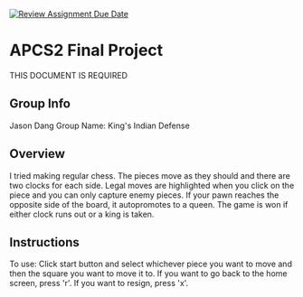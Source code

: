 [![Review Assignment Due Date](https://classroom.github.com/assets/deadline-readme-button-24ddc0f5d75046c5622901739e7c5dd533143b0c8e959d652212380cedb1ea36.svg)](https://classroom.github.com/a/syDSSnTt)
# APCS2 Final Project
THIS DOCUMENT IS REQUIRED
## Group Info
Jason Dang
Group Name: King's Indian Defense
## Overview
I tried making regular chess. The pieces move as they should and there are two clocks for each side. Legal moves are highlighted when you click on the piece and you can only capture enemy pieces. If your pawn reaches the opposite side of the board, it autopromotes to a queen. The game is won if either clock runs out or a king is taken.
## Instructions
To use:
Click start button and select whichever piece you want to move and then the square you want to move it to. If you want to go back to the home screen, press 'r'. If you want to resign, press 'x'.

